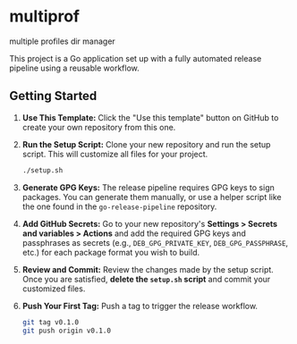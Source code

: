 # multiprof

multiple profiles dir manager

This project is a Go application set up with a fully automated release pipeline using a reusable workflow.

## Getting Started

1.  **Use This Template:** Click the "Use this template" button on GitHub to create your own repository from this one.

2.  **Run the Setup Script:** Clone your new repository and run the setup script. This will customize all files for your project.
    ```bash
    ./setup.sh
    ```

3.  **Generate GPG Keys:** The release pipeline requires GPG keys to sign packages. You can generate them manually, or use a helper script like the one found in the `go-release-pipeline` repository.

4.  **Add GitHub Secrets:** Go to your new repository's **Settings > Secrets and variables > Actions** and add the required GPG keys and passphrases as secrets (e.g., `DEB_GPG_PRIVATE_KEY`, `DEB_GPG_PASSPHRASE`, etc.) for each package format you wish to build.

5.  **Review and Commit:** Review the changes made by the setup script. Once you are satisfied, **delete the `setup.sh` script** and commit your customized files.

6.  **Push Your First Tag:** Push a tag to trigger the release workflow.
    ```bash
    git tag v0.1.0
    git push origin v0.1.0
    ```

